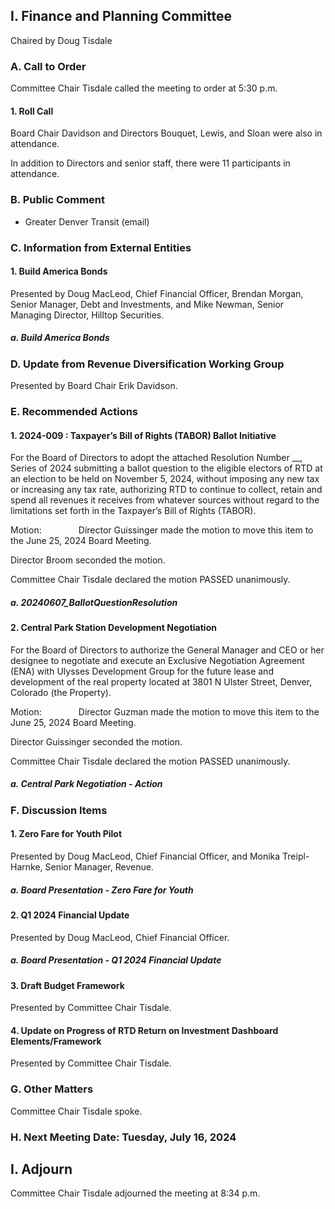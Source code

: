 ## I. Finance and Planning Committee

Chaired by Doug Tisdale

### A. Call to Order

Committee Chair Tisdale called the meeting to order at 5:30 p.m.

#### 1. Roll Call

Board Chair Davidson and Directors Bouquet, Lewis, and Sloan were also in attendance.

In addition to Directors and senior staff, there were 11 participants in attendance.

### B. Public Comment

- Greater Denver Transit (email)

### C. Information from External Entities

#### 1. Build America Bonds

Presented by Doug MacLeod, Chief Financial Officer, Brendan Morgan, Senior Manager, Debt and Investments, and Mike Newman, Senior Managing Director, Hilltop Securities.

##### a. Build America Bonds

### D. Update from Revenue Diversification Working Group

Presented by Board Chair Erik Davidson.

### E. Recommended Actions

#### 1. 2024-009 : Taxpayer’s Bill of Rights (TABOR) Ballot Initiative

For the Board of Directors to adopt the attached Resolution Number __, Series of 2024 submitting a ballot question to the eligible electors of RTD at an election to be held on November 5, 2024, without imposing any new tax or increasing any tax rate, authorizing RTD to continue to collect, retain and spend all revenues it receives from whatever sources without regard to the limitations set forth in the Taxpayer’s Bill of Rights (TABOR).

Motion:               Director Guissinger made the motion to move this item to the June 25, 2024 Board Meeting.

Director Broom seconded the motion.

Committee Chair Tisdale declared the motion PASSED unanimously.

##### a. 20240607_BallotQuestionResolution

#### 2. Central Park Station Development Negotiation

For the Board of Directors to authorize the General Manager and CEO or her designee to negotiate and execute an Exclusive Negotiation Agreement (ENA) with Ulysses Development Group for the future lease and development of the real property located at 3801 N Ulster Street, Denver, Colorado (the Property).

Motion:               Director Guzman made the motion to move this item to the June 25, 2024 Board Meeting.

Director Guissinger seconded the motion.

Committee Chair Tisdale declared the motion PASSED unanimously.

##### a. Central Park Negotiation - Action

### F. Discussion Items

#### 1. Zero Fare for Youth Pilot

Presented by Doug MacLeod, Chief Financial Officer, and Monika Treipl-Harnke, Senior Manager, Revenue.

##### a. Board Presentation - Zero Fare for Youth

#### 2. Q1 2024 Financial Update

Presented by Doug MacLeod, Chief Financial Officer.

##### a. Board Presentation - Q1 2024 Financial Update

#### 3. Draft Budget Framework

Presented by Committee Chair Tisdale.

#### 4. Update on Progress of RTD Return on Investment Dashboard Elements/Framework

Presented by Committee Chair Tisdale.

### G. Other Matters

Committee Chair Tisdale spoke.

### H. Next Meeting Date: Tuesday, July 16, 2024

## I. Adjourn

Committee Chair Tisdale adjourned the meeting at 8:34 p.m.